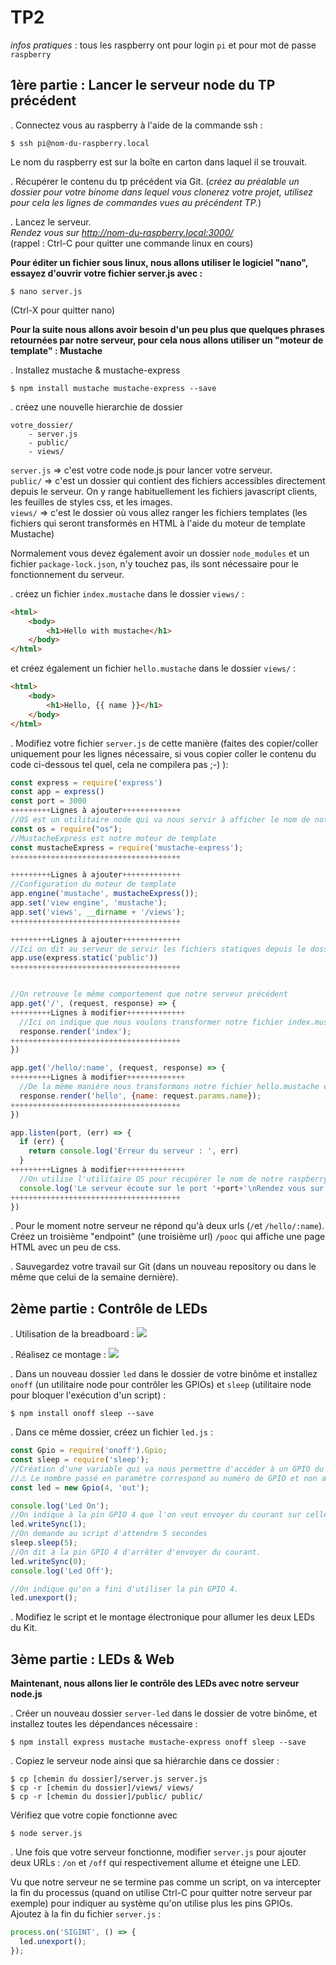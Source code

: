 TP2
===
_infos pratiques_ : tous les raspberry ont pour login `pi` et pour mot de passe `raspberry`

1ère partie : Lancer le serveur node du TP précédent
----------------------------------------------------
. Connectez vous au raspberry à l'aide de la commande ssh :  

```
$ ssh pi@nom-du-raspberry.local
```  
Le nom du raspberry est sur la boîte en carton dans laquel il se trouvait. 

. Récupérer le contenu du tp précédent via Git. (_créez au préalable un dossier pour votre binome dans lequel vous clonerez votre projet, utilisez pour cela les lignes de commandes vues au précéndent TP._)

. Lancez le serveur.  
_Rendez vous sur http://nom-du-raspberry.local:3000/_  
(rappel : Ctrl-C pour quitter une commande linux en cours)

**Pour éditer un fichier sous linux, nous allons utiliser le logiciel "nano", essayez d'ouvrir votre fichier server.js avec :**

```
$ nano server.js
```
(Ctrl-X pour quitter nano)

**Pour la suite nous allons avoir besoin d'un peu plus que quelques phrases retournées par notre serveur, pour cela nous allons utiliser un "moteur de template" : Mustache**  

. Installez mustache & mustache-express 

```
$ npm install mustache mustache-express --save
```

. créez une nouvelle hierarchie de dossier

```
votre_dossier/
	- server.js
	- public/ 
 	- views/ 
```
`server.js` => c'est votre code node.js pour lancer votre serveur.  
`public/` => c'est un dossier qui contient des fichiers accessibles directement depuis le serveur. On y range habituellement les fichiers javascript clients, les feuilles de styles css, et les images.  
`views/` => c'est le dossier où vous allez ranger les fichiers templates (les fichiers qui seront transformés en HTML à l'aide du moteur de template Mustache)  

Normalement vous devez également avoir un dossier `node_modules` et un fichier `package-lock.json`, n'y touchez pas, ils sont nécessaire pour le fonctionnement du serveur.

. créez un fichier `index.mustache` dans le dossier `views/` : 

```html
<html>
	<body>
		<h1>Hello with mustache</h1>
	</body>
</html>
```

et créez également un fichier `hello.mustache` dans le dossier `views/` : 

```html
<html>
	<body>
		<h1>Hello, {{ name }}</h1>
	</body>
</html>
```

. Modifiez votre fichier `server.js` de cette manière (faites des copier/coller uniquement pour les lignes nécessaire, si vous copier coller le contenu du code ci-dessous tel quel, cela ne compilera pas ;-) ): 

```js
const express = require('express')
const app = express()
const port = 3000
+++++++++Lignes à ajouter+++++++++++++
//OS est un utilitaire node qui va nous servir à afficher le nom de notre raspberry
const os = require("os");
//MustacheExpress est notre moteur de template
const mustacheExpress = require('mustache-express');
++++++++++++++++++++++++++++++++++++++

+++++++++Lignes à ajouter+++++++++++++
//Configuration du moteur de template
app.engine('mustache', mustacheExpress());
app.set('view engine', 'mustache');
app.set('views', __dirname + '/views');
++++++++++++++++++++++++++++++++++++++

+++++++++Lignes à ajouter+++++++++++++
//Ici on dit au serveur de servir les fichiers statiques depuis le dossier /public
app.use(express.static('public'))
++++++++++++++++++++++++++++++++++++++


//On retrouve le même comportement que notre serveur précédent
app.get('/', (request, response) => {
+++++++++Lignes à modifier+++++++++++++
  //Ici on indique que nous voulons transformer notre fichier index.mustache en HTML
  response.render('index');
++++++++++++++++++++++++++++++++++++++
})

app.get('/hello/:name', (request, response) => {
+++++++++Lignes à modifier+++++++++++++
  //De la même manière nous transformons notre fichier hello.mustache en HTML en passant des paramètres.
  response.render('hello', {name: request.params.name});
++++++++++++++++++++++++++++++++++++++
})

app.listen(port, (err) => {
  if (err) {
    return console.log('Erreur du serveur : ', err)
  }
+++++++++Lignes à modifier+++++++++++++
  //On utilise l'utilitaire OS pour récupérer le nom de notre raspberry.
  console.log('Le serveur écoute sur le port '+port+'\nRendez vous sur http://'+os.hostname()+'.local:'+port);
++++++++++++++++++++++++++++++++++++++
})
```

. Pour le moment notre serveur ne répond qu'à deux urls (`/`et `/hello/:name`). Créez un troisième "endpoint" (une troisième url) `/pooc` qui affiche une page HTML avec un peu de css.

. Sauvegardez votre travail sur Git (dans un nouveau repository ou dans le même que celui de la semaine dernière).

2ème partie : Contrôle de LEDs
------------------------------

. Utilisation de la breadboard : 
![](images/breadboard.png)

. Réalisez ce montage : 
![](images/led-circuit.png)

. Dans un nouveau dossier `led` dans le dossier de votre binôme et installez `onoff` (un utilitaire node pour contrôler les GPIOs) et `sleep` (utilitaire node pour bloquer l'exécution d'un script) : 

```
$ npm install onoff sleep --save
```
 
. Dans ce même dossier, créez un fichier `led.js` : 

```js
const Gpio = require('onoff').Gpio;
const sleep = require('sleep');
//Création d'une variable qui va nous permettre d'accéder à un GPIO du raspberry  
//⚠️ Le nombre passé en paramètre correspond au numéro de GPIO et non au numéro de la pin.
const led = new Gpio(4, 'out');

console.log('Led On');
//On indique à la pin GPIO 4 que l'on veut envoyer du courant sur celle-ci
led.writeSync(1);
//On demande au script d'attendre 5 secondes
sleep.sleep(5);
//On dit à la pin GPIO 4 d'arrêter d'envoyer du courant.
led.writeSync(0);
console.log('Led Off');

//On indique qu'on a fini d'utiliser la pin GPIO 4.
led.unexport();
```

. Modifiez le script et le montage électronique pour allumer les deux LEDs du Kit.

3ème partie : LEDs & Web
------------------------
**Maintenant, nous allons lier le contrôle des LEDs avec notre serveur node.js**  

. Créer un nouveau dossier `server-led` dans le dossier de votre binôme, et installez toutes les dépendances nécessaire : 

```
$ npm install express mustache mustache-express onoff sleep --save
```

. Copiez le serveur node ainsi que sa hiérarchie dans ce dossier : 

```
$ cp [chemin du dossier]/server.js server.js
$ cp -r [chemin du dossier]/views/ views/
$ cp -r [chemin du dossier]/public/ public/
```
Vérifiez que votre copie fonctionne avec 

```
$ node server.js
```

. Une fois que votre serveur fonctionne, modifier `server.js` pour ajouter deux URLs : `/on` et `/off` qui respectivement allume et éteigne une LED.  

Vu que notre serveur ne se termine pas comme un script, on va intercepter la fin du processus (quand on utilise Ctrl-C pour quitter notre serveur par exemple) pour indiquer au système qu'on utilise plus les pins GPIOs. Ajoutez à la fin du fichier `server.js` :

```js
process.on('SIGINT', () => {
  led.unexport();
});
```